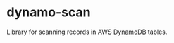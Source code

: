 # dynamo-scan
Library for scanning records in AWS [DynamoDB](https://aws.amazon.com/dynamodb/) tables.
